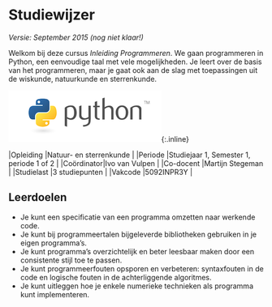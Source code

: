 # Studiewijzer

*Versie: September 2015 (nog niet klaar!)*

Welkom bij deze cursus *Inleiding Programmeren*. We gaan programmeren in Python, een eenvoudige taal met vele mogelijkheden. Je leert over de basis van het programmeren, maar je gaat ook aan de slag met toepassingen uit de wiskunde, natuurkunde en sterrenkunde.

![Python](python-logo.png){:.inline}  

|Opleiding  |Natuur- en sterrenkunde               |
|Periode    |Studiejaar 1, Semester 1, periode 1 of 2   |
|Coördinator|Ivo van Vulpen                        |
|Co-docent  |Martijn Stegeman                      |
|Studielast |3 studiepunten                        |
|Vakcode    |5092INPR3Y                            |

## Leerdoelen

* Je kunt een specificatie van een programma omzetten naar werkende code.
* Je kunt bij programmeertalen bijgeleverde bibliotheken gebruiken in je eigen
  programma’s.
* Je kunt programma’s overzichtelijk en beter leesbaar maken door een
  consistente stijl toe te passen.
* Je kunt programmeerfouten opsporen en verbeteren: syntaxfouten in de code en
  logische fouten in de achterliggende algoritmes.
* Je kunt uitleggen hoe je enkele numerieke technieken als programma kunt implementeren.

